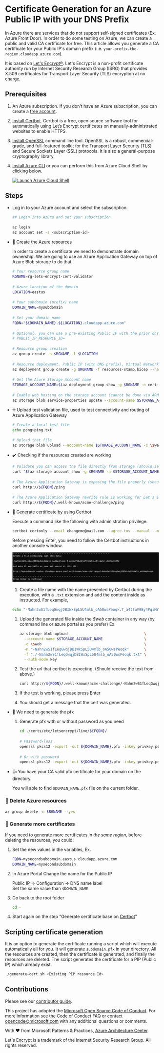 # Certificate Generation for an Azure Public IP with your DNS Prefix

In Azure there are services that do not support self-signed certificates (Ex. Azure Front Door).  In order to do some testing on Azure, we can create a public and valid CA certificate for free. This article allows you generate a CA certificate for your Public IP's domain prefix (i.e. `your-prefix.the-region.cloudapp.azure.com`).

It is based on [Let's Encrypt®](https://letsencrypt.org). Let's Encrypt is a non-profit certificate authority run by Internet Security Research Group (ISRG) that provides X.509 certificates for Transport Layer Security (TLS) encryption at no charge.
## Prerequisites

1. An Azure subscription. If you don't have an Azure subscription, you can create a [free account](https://azure.microsoft.com/free).
1. [Install Certbot](https://certbot.eff.org). Certbot is a free, open source software tool for automatically using Let’s Encrypt certificates on manually-administrated websites to enable HTTPS.
1. [Install OpenSSL](https://www.openssl.org) command line tool. OpenSSL is a robust, commercial-grade, and full-featured toolkit for the Transport Layer Security (TLS) and Secure Sockets Layer (SSL) protocols. It is also a general-purpose cryptography library.
1. [Install Azure CLI](https://docs.microsoft.com/cli/azure/install-azure-cli?view=azure-cli-latest) or you can perform this from Azure Cloud Shell by clicking below.

   [![Launch Azure Cloud Shell](https://docs.microsoft.com/azure/includes/media/cloud-shell-try-it/launchcloudshell.png)](https://shell.azure.com)

## Steps

- Log in to your Azure account and select the subscription.

   ```bash
   ## Login into Azure and set your subscription

   az login
   az account set -s <subscription-id>
   ```

- :rocket: Create the Azure resources  

   In order to create a certificate we need to demonstrate domain ownership. We are going to use an Azure Application Gateway on top of Azure Blob storage to do that.

   ```bash
   # Your resource group name
   RGNAME=rg-lets-encrypt-cert-validator
   
   # Azure location of the domain
   LOCATION=eastus
   
   # Your subdomain (prefix) name
   DOMAIN_NAME=mysubdomain
   
   # Set your domain name
   FQDN="${DOMAIN_NAME}.${LOCATION}.cloudapp.azure.com"
   
   # Optional, you can use a pre-existing Public IP with the prior dns name set.
   # PUBLIC_IP_RESOURCE_ID=
   
   # Resource group creation
   az group create -n $RGNAME -l $LOCATION
   
   # Resource deployment. Public IP (with DNS prefix), Virtual Network, Storage Account and Application Gateway
   az deployment group create -g $RGNAME -f resources-stamp.bicep --name cert-0001 -p location=${LOCATION} subdomainName=${DOMAIN_NAME} #ipResourceId=${PUBLIC_IP_RESOURCE_ID}
   
   # Get the Azure Storage Account name
   STORAGE_ACCOUNT_NAME=$(az deployment group show -g $RGNAME -n cert-0001 --query properties.outputs.storageAccountName.value -o tsv)
   
   # Enable web hosting on the storage account (cannot be done via ARM)
   az storage blob service-properties update --account-name $STORAGE_ACCOUNT_NAME --static-website true --auth-mode login
   ```

- :heavy_plus_sign: Upload test validation file, used to test connectivity and routing of Azure Application Gateway

   ```bash
   # Create a local test file
   echo pong>ping.txt
   
   # Upload that file
   az storage blob upload --account-name $STORAGE_ACCOUNT_NAME -c \$web -n ping -f ./ping.txt --auth-mode key
   ```

- :heavy_check_mark: Checking if the resources created are working

   ```bash
   # Validate you can access the file directly from storage (should see "pong")
   curl "$(az storage account show -g $RGNAME -n $STORAGE_ACCOUNT_NAME --query primaryEndpoints.web -o tsv)/ping"
   
   # The Azure Application Gateway is exposing the file properly (should see "pong")
   curl http://${FQDN}/ping
   
   # The Azure Application Gateway rewrite rule is working for Let's Encrypt (should see "pong")
   curl http://${FQDN}/.well-known/acme-challenge/ping
   ```

- :key: Generate certificate by using [Certbot](https://certbot.eff.org/)

   Execute a command like the following with administration privilege.

   ```bash
   certbot certonly --email changeme@mail.com --agree-tos --manual --manual-auth-hook "./authenticator.sh ${STORAGE_ACCOUNT_NAME}" -d $FQDN --config-dir ./certs/etc/letsencrypt --work-dir ./certs/var/lib/letsencrypt --logs-dir ./certs/var/log/letsencrypt
   ```

   Before pressing Enter, you need to follow the Certbot instructions in another console window.

   ![Console output from certbot](./cerbot.png)

   1. Create a file name with the name presented by Certbot during the execution, with a `.txt` extension and add the content inside as instructed. For example,

   ```bash
   echo "-Nahn2wS1fLeqGwqjDBIWxSpL5U4mlb_oA50wsPeoqk.T_a4tluV9By4PqiMY4Xz5iLe5ty1whK_vNK21LY6ZTU">-Nahn2wS1fLeqGwqjDBIWxSpL5U4mlb_oA50wsPeoqk.txt
   ```

   1. Upload the generated file inside the _$web_ container in any way (by command line or azure portal as you prefer) Ex:

      ```bash
      az storage blob upload                                   \
        --account-name $STORAGE_ACCOUNT_NAME                   \
        -c \$web                                               \
        -n "-Nahn2wS1fLeqGwqjDBIWxSpL5U4mlb_oA50wsPeoqk"       \
        -f "./-Nahn2wS1fLeqGwqjDBIWxSpL5U4mlb_oA50wsPeoqk.txt" \
        --auth-mode key
      ```

   1. Test the url that certbot is expecting. (Should receive the text from above.)

      ```bash
      curl http://${FQDN}/.well-known/acme-challenge/-Nahn2wS1fLeqGwqjDBIWxSpL5U4mlb_oA50wsPeoqk
      ```

   1. If the test is working, please press Enter

   1. You should get a message that the cert was generated.

- :page_with_curl: We need to generate the pfx

   1. Generate pfx with or without password as you need

      ```bash
      cd ./certs/etc/letsencrypt/live/${FQDN}/

      # Password-less
      openssl pkcs12 -export -out ${DOMAIN_NAME}.pfx -inkey privkey.pem -in cert.pem -certfile chain.pem -passout pass:
      
      # Or with password
      openssl pkcs12 -export -out ${DOMAIN_NAME}.pfx -inkey privkey.pem -in cert.pem -certfile chain.pem
      ```

- :thumbsup: You have your CA valid pfx certificate for your domain on the directory.

   You will able to find `$DOMAIN_NAME.pfx` file on the current folder.

### :broom: Delete Azure resources

```bash
az group delete -n $RGNAME --yes
```

### :book: Generate more certificates

If you need to generate more certificates in *the same region*, before deleting the resources, you could:

1. Set the new values in the variables, Ex.

   ```bash
   FQDN=mysecondsubdomain.eastus.cloudapp.azure.com
   DOMAIN_NAME=mysecondsubdomain
   ```

1. In Azure Portal Change the name for the Public IP

   Public IP -> Configuration -> DNS name label  
   Set the same value than `$DOMAIN_NAME`

1. Go back to the root folder

   ```bash
   cd -
   ```

1. Start again on the step "Generate certificate base on [Certbot](https://certbot.eff.org/)"

## Scripting certificate generation

It is an option to generate the certificate running a script which will execute automatically all for you. It will generate `subdomain.pfx` in your directory. All the resources are created, then the certificate is generated, and finally the resources are deleted. The script generates the certificate for a PIP (Public IP) which already exist.

```bash
./generate-cert.sh <Existing PIP resource Id>
```
## Contributions

Please see our [contributor guide](./CONTRIBUTING.md).

This project has adopted the [Microsoft Open Source Code of Conduct](https://opensource.microsoft.com/codeofconduct/). For more information see the [Code of Conduct FAQ](https://opensource.microsoft.com/codeofconduct/faq/) or contact <opencode@microsoft.com> with any additional questions or comments.

With :heart: from Microsoft Patterns & Practices, [Azure Architecture Center](https://aka.ms/architecture).  
  
  
Let's Encrypt is a trademark of the Internet Security Research Group. All rights reserved.

